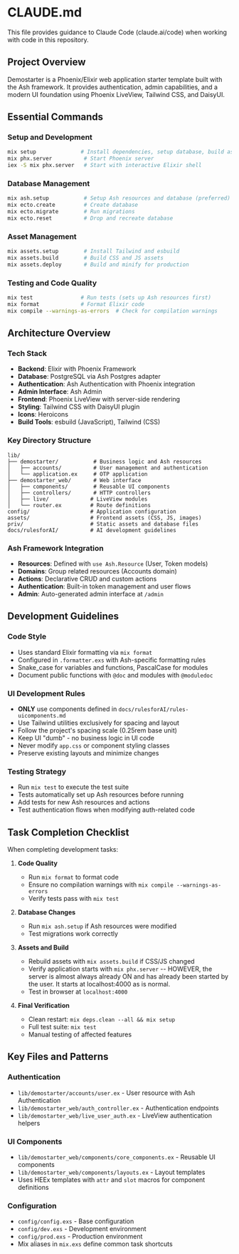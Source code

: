 # CLAUDE.md

This file provides guidance to Claude Code (claude.ai/code) when working with code in this repository.

## Project Overview

Demostarter is a Phoenix/Elixir web application starter template built with the Ash framework. It provides authentication, admin capabilities, and a modern UI foundation using Phoenix LiveView, Tailwind CSS, and DaisyUI.

## Essential Commands

### Setup and Development
```bash
mix setup              # Install dependencies, setup database, build assets
mix phx.server          # Start Phoenix server
iex -S mix phx.server   # Start with interactive Elixir shell
```

### Database Management
```bash
mix ash.setup           # Setup Ash resources and database (preferred)
mix ecto.create         # Create database
mix ecto.migrate        # Run migrations
mix ecto.reset          # Drop and recreate database
```

### Asset Management
```bash
mix assets.setup        # Install Tailwind and esbuild
mix assets.build        # Build CSS and JS assets
mix assets.deploy       # Build and minify for production
```

### Testing and Code Quality
```bash
mix test               # Run tests (sets up Ash resources first)
mix format             # Format Elixir code
mix compile --warnings-as-errors  # Check for compilation warnings
```

## Architecture Overview

### Tech Stack
- **Backend**: Elixir with Phoenix Framework
- **Database**: PostgreSQL via Ash Postgres adapter
- **Authentication**: Ash Authentication with Phoenix integration
- **Admin Interface**: Ash Admin
- **Frontend**: Phoenix LiveView with server-side rendering
- **Styling**: Tailwind CSS with DaisyUI plugin
- **Icons**: Heroicons
- **Build Tools**: esbuild (JavaScript), Tailwind (CSS)

### Key Directory Structure
```
lib/
├── demostarter/           # Business logic and Ash resources
│   ├── accounts/          # User management and authentication
│   └── application.ex     # OTP application
├── demostarter_web/       # Web interface
│   ├── components/        # Reusable UI components
│   ├── controllers/       # HTTP controllers
│   ├── live/             # LiveView modules
│   └── router.ex         # Route definitions
config/                   # Application configuration
assets/                   # Frontend assets (CSS, JS, images)
priv/                     # Static assets and database files
docs/rulesforAI/          # AI development guidelines
```

### Ash Framework Integration
- **Resources**: Defined with `use Ash.Resource` (User, Token models)
- **Domains**: Group related resources (Accounts domain)
- **Actions**: Declarative CRUD and custom actions
- **Authentication**: Built-in token management and user flows
- **Admin**: Auto-generated admin interface at `/admin`

## Development Guidelines

### Code Style
- Uses standard Elixir formatting via `mix format`
- Configured in `.formatter.exs` with Ash-specific formatting rules
- Snake_case for variables and functions, PascalCase for modules
- Document public functions with `@doc` and modules with `@moduledoc`

### UI Development Rules
- **ONLY** use components defined in `docs/rulesforAI/rules-uicomponents.md`
- Use Tailwind utilities exclusively for spacing and layout
- Follow the project's spacing scale (0.25rem base unit)
- Keep UI "dumb" - no business logic in UI code
- Never modify `app.css` or component styling classes
- Preserve existing layouts and minimize changes

### Testing Strategy
- Run `mix test` to execute the test suite
- Tests automatically set up Ash resources before running
- Add tests for new Ash resources and actions
- Test authentication flows when modifying auth-related code

## Task Completion Checklist

When completing development tasks:

1. **Code Quality**
   - Run `mix format` to format code
   - Ensure no compilation warnings with `mix compile --warnings-as-errors`
   - Verify tests pass with `mix test`

2. **Database Changes**
   - Run `mix ash.setup` if Ash resources were modified
   - Test migrations work correctly

3. **Assets and Build**
   - Rebuild assets with `mix assets.build` if CSS/JS changed
   - Verify application starts with `mix phx.server` -- HOWEVER, the server is almost always already ON and has already been started by the user. It starts at localhost:4000 as is normal.
   - Test in browser at `localhost:4000`

4. **Final Verification**
   - Clean restart: `mix deps.clean --all && mix setup`
   - Full test suite: `mix test`
   - Manual testing of affected features

## Key Files and Patterns

### Authentication
- `lib/demostarter/accounts/user.ex` - User resource with Ash Authentication
- `lib/demostarter_web/auth_controller.ex` - Authentication endpoints
- `lib/demostarter_web/live_user_auth.ex` - LiveView authentication helpers

### UI Components
- `lib/demostarter_web/components/core_components.ex` - Reusable UI components
- `lib/demostarter_web/components/layouts.ex` - Layout templates
- Uses HEEx templates with `attr` and `slot` macros for component definitions

### Configuration
- `config/config.exs` - Base configuration
- `config/dev.exs` - Development environment
- `config/prod.exs` - Production environment
- Mix aliases in `mix.exs` define common task shortcuts